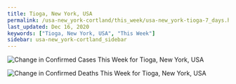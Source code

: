 ```yaml
---
title: Tioga, New York, USA
permalink: /usa-new_york-cortland/this_week/usa-new_york-tioga-7_days.html
last_updated: Dec 16, 2020
keywords: ["Tioga, New York, USA", "This Week"]
sidebar: usa-new_york-cortland_sidebar
---
```


![Change in Confirmed Cases This Week for Tioga, New York, USA](/covid_tracker/images/graphs/usa-new_york-tioga-delta_confirmed-7_days_graph.png)

![Change in Confirmed Deaths This Week for Tioga, New York, USA](/covid_tracker/images/graphs/usa-new_york-tioga-delta_deaths-7_days_graph.png)
